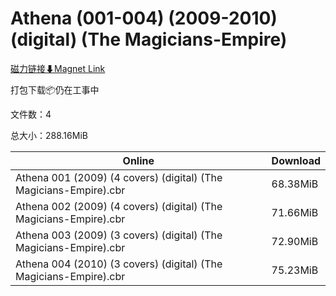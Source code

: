 # Athena (001-004) (2009-2010) (digital) (The Magicians-Empire)

[磁力链接⬇Magnet Link](magnet:?xt=urn:btih:a1ce42578b28d3f5d393f2578df62ba1fcd53cb1&dn=Athena%20%28001-004%29%20%282009-2010%29%20%28digital%29%20%28The%20Magicians-Empire%29)

打包下载📦仍在工事中

文件数：4

总大小：288.16MiB

Online | Download
--- | ---
Athena 001 (2009) (4 covers) (digital) (The Magicians-Empire).cbr | 68.38MiB
Athena 002 (2009) (4 covers) (digital) (The Magicians-Empire).cbr | 71.66MiB
Athena 003 (2009) (3 covers) (digital) (The Magicians-Empire).cbr | 72.90MiB
Athena 004 (2010) (3 covers) (digital) (The Magicians-Empire).cbr | 75.23MiB